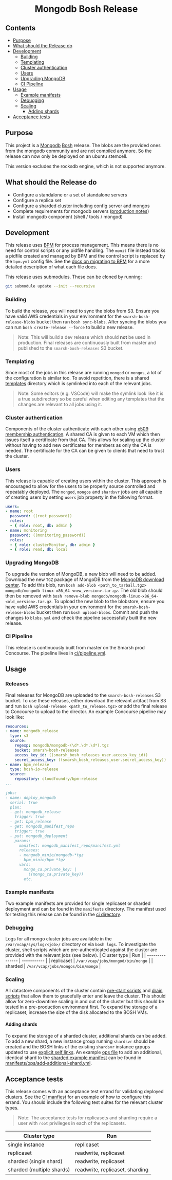 # <p style="text-align:center">Mongodb Bosh Release</p>

## Contents

  * [Purpose](#purpose)
  * [What should the Release do](#what-should-the-release-do)
  * [Development](#development)
    + [Building](#building)
    + [Templating](#templating)
    + [Cluster authentication](#cluster-authentication)
    + [Users](#users)
    + [Upgrading MongoDB](#upgrading-mongodb)
    + [CI Pipeline](#ci-pipeline)
  * [Usage](#usage)
    + [Example manifests](#example-manifests)
    + [Debugging](#debugging)
    + [Scaling](#scaling)
      + [Adding shards](#adding-shards)
  * [Acceptance tests](#acceptance-tests)

## Purpose

This project is a [Mongodb](https://www.mongodb.com) [Bosh](http://bosh.io) release.
The blobs are the provided ones from the mongodb community and are not compiled anymore. So the release can now only be deployed on an ubuntu stemcell.

This version excludes the rocksdb engine, which is not supported anymore.

## What should the Release do

* Configure a standalone or a set of standalone servers
* Configure a replica set
* Configure a sharded cluster including config server and mongos
* Complete requirements for mongodb servers ([production notes](https://docs.mongodb.org/manual/administration/production-notes/))
* Install mongodb component (shell / tools / mongod)

## Development

This release uses [BPM](https://github.com/cloudfoundry/bpm-release) for process management. This means there is no need for control scripts or any pidfile handling. The `monit` file instead tracks a pidfile created and managed by BPM and the control script is replaced by the `bpm.yml` config file. See the [docs on migrating to BPM](https://bosh.io/docs/bpm/transitioning/) for a more detailed description of what each file does.

This release uses submodules. These can be cloned by running:
```sh
git submodule update --init --recursive
```

### Building

To build the release, you will need to sync the blobs from S3. Ensure you have valid AWS credentials in your environment for the `smarsh-bosh-release-blobs` bucket then run `bosh sync-blobs`. After syncing the blobs you can run `bosh create-release --force` to build a new release.
> Note: This will build a dev release which should **not** be used in production. Final releases are continuously built from master and published to the `smarsh-bosh-releases` S3 bucket.

### Templating

Since most of the jobs in this release are running `mongod` or `mongos`, a lot of the configuration is similar too. To avoid repetition, there is a shared [templates](templates/) directory which is symlinked into each of the relevant jobs.
> Note: Some editors (e.g. VSCode) will make the symlink look like it is a true subdirectory so be careful when editing any templates that the changes are relevant to all jobs using it.

### Cluster authentication

Components of the cluster authenticate with each other using [x509 membership authentication](https://docs.mongodb.com/manual/tutorial/configure-x509-member-authentication/). A shared CA is given to each VM which then issues itself a certificate from that CA. This allows for scaling up the cluster without having to add new certificates for members as only the CA is needed. The certificate for the CA can be given to clients that need to trust the cluster.

### Users

This release is capable of creating users within the cluster. This approach is encouraged to allow for the users to be properly source controlled and repeatably deployed. The `mongod`, `mongos` and `shardsvr` jobs are all capable of creating users by setting `users` job property in the following format.
```yaml
users:
- name: root
  password: ((root_password))
  roles:
  - { role: root, db: admin }
- name: monitoring
  password: ((monitoring_password))
  roles:
  - { role: clusterMonitor, db: admin }
  - { role: read, db: local
```

### Upgrading MongoDB

To upgrade the version of MongoDB, a new blob will need to be added. Download the new `TGZ` package of MongoDB from the [MongoDB download center](https://www.mongodb.com/download-center/community). To add this blob, run `bosh add-blob <path_to_tarball.tgz> mongodb/mongodb-linux-x86_64-<new_version>.tar.gz`. The old blob should then be removed with `bosh remove-blob mongodb/mongodb-linux-x86_64-<old_version>.tar.gz`. To upload the new blob to the blobstore, ensure you have valid AWS credentials in your environment for the `smarsh-bosh-release-blobs` bucket then run `bosh upload-blobs`. Commit and push the changes to `blobs.yml` and check the pipeline successfully built the new release.

### CI Pipeline

This release is continuously built from master on the Smarsh prod Concourse. The pipeline lives in [ci/pipeline.yml](ci/pipeline.yml).

## Usage

### Releases

Final releases for MongoDB are uploaded to the `smarsh-bosh-releases` S3 bucket. To use these releases, either download the relevant artifact from S3 and run `bosh upload-release <path_to_release.tgz>` or add the final release to Concourse to upload to the director. An example Concourse pipeline may look like:
```yaml
resources:
- name: mongodb_release
  type: s3
  source:
    regexp: mongodb/mongodb-(\d*.\d*.\d*).tgz
    bucket: smarsh-bosh-releases
    access_key_id: ((smarsh_bosh_releases_user.access_key_id))
    secret_access_key: ((smarsh_bosh_releases_user.secret_access_key))
- name: bpm_release
  type: bosh-io-release
  source:
    repository: cloudfoundry/bpm-release
...

jobs:
- name: deploy_mongodb
  serial: true
  plan:
  - get: mongodb_release
    trigger: true
  - get: bpm_release
  - get: mongodb_manifest_repo
    trigger: true
  - put: mongodb_deployment
    params:
      manifest: mongodb_manifest_repo/manifest.yml
      releases:
      - mongodb_minio/mongodb-*tgz
      - bpm_minio/bpm-*tgz
      vars:
        mongo_ca.private_key: |
          ((mongo_ca.private_key))
        etc.
```

### Example manifests

Two example manifests are provided for single replicaset or sharded deployment and can be found in the `manifests` directory. The manifest used for testing this release can be found in the [ci directory](ci/files/manifest.yml).

### Debugging

Logs for all mongo cluster jobs are available in the `/var/vcap/sys/log/<job>/` directory or via `bosh logs`. To investigate the cluster, shell scripts which are pre-authenticated against the cluster are provided with the relevant jobs (see below).
| Cluster type         | Run     |
| --------------- | ----------- |
| replicaset         | `/var/vcap/jobs/mongod/bin/mongo`    |
| sharded         | `/var/vcap/jobs/mongos/bin/mongo`    |

### Scaling

All datastore components of the cluster contain [pre-start scripts](https://bosh.io/docs/pre-start/) and [drain scripts](https://bosh.io/docs/drain/) that allow them to gracefully enter and leave the cluster. This should allow for zero-downtime scaling in and out of the cluster but this should be tested in a pre-production environment first. To expand the storage of a replicaset, increase the size of the disk allocated to the BOSH VMs.

#### Adding shards

To expand the storage of a sharded cluster, additional shards can be added. To add a new shard, a new instance group running `shardsvr` should be created and the BOSH links of the existing `shardsvr` instance grpups updated to use [explicit self links](https://bosh.io/docs/links/#self). An example [ops file](https://bosh.io/docs/cli-ops-files/) to add an additional, identical shard to the [sharded example manifest](manifests/manifest-shard.yml) can be found in [manifests/ops/add-additional-shard.yml](manifests/ops/add-additional-shard.yml).

## Acceptance tests

This release comes with an acceptance test errand for validating deployed clusters. See the [CI manfiest](ci/files/manifest.yml) for an example of how to configure this errand. You should include the following test suites for the relevant cluster types.
> Note: The acceptance tests for replicasets and sharding require a user with `root` privileges in each of the replicasets.

| Cluster type | Run |
| --------------- | ----------- |
| single instance | replicaset |
| replicaset | readwrite, replicaset |
| sharded (single shard) | readwrite, replicaset |
| sharded (multiple shards) | readwrite, replicaset, sharding |
